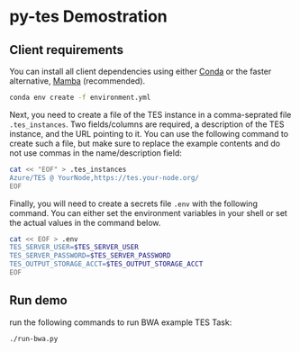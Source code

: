# py-tes Demostration


## Client requirements

You can install all client dependencies using either [Conda](https://docs.conda.io/projects/conda/en/latest/index.html) or the faster alternative, [Mamba](https://mamba.readthedocs.io/en/latest/) (recommended).

```bash
conda env create -f environment.yml
```

Next, you need to create a file of the TES instance in a
comma-seprated file `.tes_instances`. Two fields/columns are required, a
description of the TES instance, and the URL pointing to it. You can use the
following command to create such a file, but make sure to replace the example
contents and do not use commas in the name/description field:

```bash
cat << "EOF" > .tes_instances
Azure/TES @ YourNode,https://tes.your-node.org/
EOF
```

Finally, you will need to create a secrets file `.env` with the following
command.  You can either set the environment variables in your shell or set the
actual values in the command below.

```bash
cat << EOF > .env
TES_SERVER_USER=$TES_SERVER_USER
TES_SERVER_PASSWORD=$TES_SERVER_PASSWORD
TES_OUTPUT_STORAGE_ACCT=$TES_OUTPUT_STORAGE_ACCT
EOF
```

## Run demo

run the following commands to run BWA example TES Task:

```bash
./run-bwa.py
```